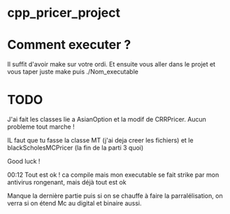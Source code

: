 # cpp_pricer_project
# Comment executer ?
Il suffit d'avoir make sur votre ordi. Et ensuite vous aller dans le projet et vous taper juste make puis ./Nom_executable
# TODO
J'ai fait les classes lie a AsianOption et la modif de CRRPricer. Aucun probleme tout marche !

IL faut que tu fasse la classe MT (j'ai deja creer les fichiers) et le blackScholesMCPricer (la fin de la parti 3 quoi)

Good luck !

00:12 Tout est ok ! ca compile mais mon executable se fait strike par mon antivirus rongenant, mais déjà tout est ok 

Manque la dernière partie puis si on se chauffe à faire la parralélisation, on verra si on étend Mc au digital et binaire aussi. 

